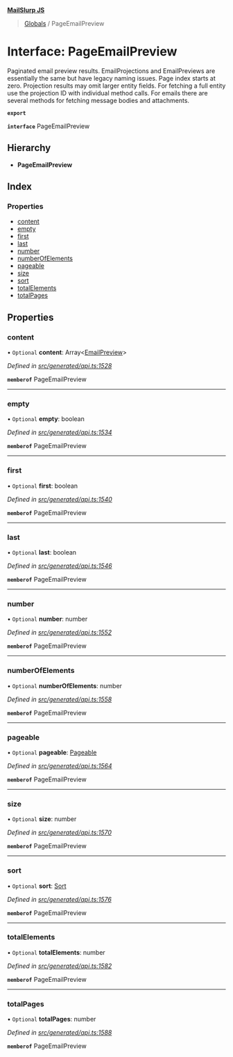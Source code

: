 **[MailSlurp JS](../README.md)**

> [Globals](../README.md) / PageEmailPreview

# Interface: PageEmailPreview

Paginated email preview results. EmailProjections and EmailPreviews are essentially the same but have legacy naming issues. Page index starts at zero. Projection results may omit larger entity fields. For fetching a full entity use the projection ID with individual method calls. For emails there are several methods for fetching message bodies and attachments.

**`export`** 

**`interface`** PageEmailPreview

## Hierarchy

* **PageEmailPreview**

## Index

### Properties

* [content](pageemailpreview.md#content)
* [empty](pageemailpreview.md#empty)
* [first](pageemailpreview.md#first)
* [last](pageemailpreview.md#last)
* [number](pageemailpreview.md#number)
* [numberOfElements](pageemailpreview.md#numberofelements)
* [pageable](pageemailpreview.md#pageable)
* [size](pageemailpreview.md#size)
* [sort](pageemailpreview.md#sort)
* [totalElements](pageemailpreview.md#totalelements)
* [totalPages](pageemailpreview.md#totalpages)

## Properties

### content

• `Optional` **content**: Array\<[EmailPreview](emailpreview.md)>

*Defined in [src/generated/api.ts:1528](https://github.com/mailslurp/mailslurp-client/blob/c6aef6d/src/generated/api.ts#L1528)*

**`memberof`** PageEmailPreview

___

### empty

• `Optional` **empty**: boolean

*Defined in [src/generated/api.ts:1534](https://github.com/mailslurp/mailslurp-client/blob/c6aef6d/src/generated/api.ts#L1534)*

**`memberof`** PageEmailPreview

___

### first

• `Optional` **first**: boolean

*Defined in [src/generated/api.ts:1540](https://github.com/mailslurp/mailslurp-client/blob/c6aef6d/src/generated/api.ts#L1540)*

**`memberof`** PageEmailPreview

___

### last

• `Optional` **last**: boolean

*Defined in [src/generated/api.ts:1546](https://github.com/mailslurp/mailslurp-client/blob/c6aef6d/src/generated/api.ts#L1546)*

**`memberof`** PageEmailPreview

___

### number

• `Optional` **number**: number

*Defined in [src/generated/api.ts:1552](https://github.com/mailslurp/mailslurp-client/blob/c6aef6d/src/generated/api.ts#L1552)*

**`memberof`** PageEmailPreview

___

### numberOfElements

• `Optional` **numberOfElements**: number

*Defined in [src/generated/api.ts:1558](https://github.com/mailslurp/mailslurp-client/blob/c6aef6d/src/generated/api.ts#L1558)*

**`memberof`** PageEmailPreview

___

### pageable

• `Optional` **pageable**: [Pageable](pageable.md)

*Defined in [src/generated/api.ts:1564](https://github.com/mailslurp/mailslurp-client/blob/c6aef6d/src/generated/api.ts#L1564)*

**`memberof`** PageEmailPreview

___

### size

• `Optional` **size**: number

*Defined in [src/generated/api.ts:1570](https://github.com/mailslurp/mailslurp-client/blob/c6aef6d/src/generated/api.ts#L1570)*

**`memberof`** PageEmailPreview

___

### sort

• `Optional` **sort**: [Sort](sort.md)

*Defined in [src/generated/api.ts:1576](https://github.com/mailslurp/mailslurp-client/blob/c6aef6d/src/generated/api.ts#L1576)*

**`memberof`** PageEmailPreview

___

### totalElements

• `Optional` **totalElements**: number

*Defined in [src/generated/api.ts:1582](https://github.com/mailslurp/mailslurp-client/blob/c6aef6d/src/generated/api.ts#L1582)*

**`memberof`** PageEmailPreview

___

### totalPages

• `Optional` **totalPages**: number

*Defined in [src/generated/api.ts:1588](https://github.com/mailslurp/mailslurp-client/blob/c6aef6d/src/generated/api.ts#L1588)*

**`memberof`** PageEmailPreview
